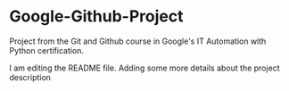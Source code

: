 # Google-Github-Project
Project from the Git and Github course in Google's IT Automation with Python certification.

I am editing the README file. Adding some more details about the project description
